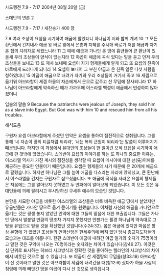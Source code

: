 사도행전 7:9 - 7:17 
2004년 08월 20일 (금)

스데반의 변론 2



사도행전 7:9 - 7:17 / 새찬송가 400 장


7:9 여러 조상이 요셉을 시기하여 애굽에 팔았더니 하나님이 저와 함께 계셔 
10 그 모든 환난에서 건져내사 애굽 왕 바로 앞에서 은총과 지혜를 주시매 바로가 저를 애굽과 자기 온 집의 치리자로 세웠느니라 
11 그 때에 애굽과 가나안 온 땅에 흉년들어 큰 환난이 있을새 우리 조상들이 양식이 없는지라 
12 야곱이 애굽에 곡식 있다는 말을 듣고 먼저 우리 조상들을 보내고 
13 또 재차 보내매 요셉이 자기 형제들에게 알게 되고 또 요셉의 친족이 바로에게 드러나게 되니라 
14 요셉이 보내어 그 부친 야곱과 온 친족 일흔 다섯 사람을 청하였더니 
15 야곱이 애굽으로 내려가 자기와 우리 조상들이 거기서 죽고 
16 세겜으로 옮기워 아브라함이 세겜 하몰의 자손에게서 은으로 값주고 산 무덤에 장사되니라 
17 하나님이 아브라함에게 약속하신 때가 가까우매 이스라엘 백성이 애굽에서 번성하여 많아졌더니 

입술의 말씀 
9 Because the patriarchs were jealous of Joseph, they sold him as a slave into Egypt. But God was with him 10 and rescued him from all his troubles.

해석도움





구원자 요셉 
아브라함에게 주셨던 언약은 요셉을 통하여 점진적으로 성취됩니다. 그를 통해 ‘네 자손이 땅의 티끌처럼 되리라’, ‘너는 복의 근원이 되리라’는 말씀이 이루어지기 때문입니다. 하지만 이 과정에서 유대인의 조상들이 한 일이란 오직 요셉을 시기하여 애굽에 판 것밖에 없었습니다. 스데반이 요셉의 이야기를 하는 또 하나의 중요한 이유는, 이스라엘 역사가 가진 계시의 점진성을 생각할 때 요셉이 메시아에 대한 선(先)이해를 제공하는 중요한 인물이기 때문입니다. 요셉은 형제들의 시기 때문에 은 20개에 애굽으로 팔렸습니다. 하지만 하나님은 그를 높여 애굽을 다스리는 자리에 앉히셨고, 큰 환난에서 이스라엘을 건지는 구원자로 삼으셨습니다. 또 애굽에 곡식을 사러온 요셉의 형제들은 처음에는 그를 알아보지 못하였고 두 번째에야 알아보게 되었습니다. 이 모든 것은 유대인들에 의해 팔리시고 무시당하신 구세주 예수의 모습인 것입니다. 

본향을 사모함 
야곱을 비롯한 이스라엘의 조상들은 비록 비옥한 애굽 땅에서 살았지만 유골만큼은 가나안 땅으로 옮겨 묻히기를 원했습니다. 이처럼 자신의 해골을 가나안으로 옮기는 것은 평생 놓지 않았던 언약에 대한 그들의 믿음에 대한 표출입니다. 그들은 가나안 땅에서 발붙일 만큼의 땅조차 가지지 못했지만 언젠가는 필경 하나님의 약속대로 그 땅을 유업으로 받을 것을 확신했던 것입니다(수24:32). 몸은 애굽에 있지만 마음은 항상 본향에 가 있었던 조상들의 언약신앙은 현세주의에 빠져 있던 당시 종교지도자들의 모습과는 대조를 이룹니다. 한편 스데반이 애굽에 내려간 야곱 일가의 숫자가 75명이라고 말한 것은 구약에 나오는 70명이라는 숫자와는 차이가 있습니다(창46:27). 이것은 십 단위로 표시하는 히브리 사고방식과 정확한 것을 좋아하는 헬라인의 사고방식의 차이에서 비롯된 것으로 볼 수 있습니다. 또 야곱이 산 세겜땅의 무덤을(창33:19) 아브라함이 산 것이라고 말한 것은 아브라함이 세겜에 내려갔을 때(창12:6) 샀다가 하몰 사람의 점령에 의해 빼앗긴 땅을 야곱이 다시 산 것으로 생각됩니다.